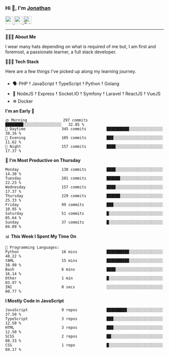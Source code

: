 ### Hi 👋, I'm [Jonathan](https://jonathan-d.ch) 

<p>
  <a href="https://www.linkedin.com/in/jdebetaz">
    <img src="https://img.shields.io/badge/linkedin-%230077B5.svg?&style=for-the-badge&logo=linkedin&logoColor=white" height=25>
  </a>
  <a href="https://www.instagram.com/jdebetaz/">
    <img src="https://img.shields.io/badge/instagram-%23E4405F.svg?&style=for-the-badge&logo=instagram&logoColor=white" height=25>
  </a>
  <a href="https://wakatime.com/@5c95ead1-71ee-4ecc-9a32-6c2b293dd432">
    <img src="https://wakatime.com/badge/user/5c95ead1-71ee-4ecc-9a32-6c2b293dd432.svg?style=for-the-badge" height=25 alt="Total time coded since Aug 23 2019" />
  </a>
</p>

-------

**🙋🏻‍♂️ About Me** 

<p>I wear many hats depending on what is required of me but, I am first and foremost, a passionate learner, a full stack developer.</p>

**👨🏻‍💻 Tech Stack** 

<p>Here are a few things I've picked up along my learning journey.</p>

- 🗣 PHP 𒑰 JavaScript 𒑰 TypeScript 𒑰 Python 𒑰 Golang
- 🎒 NodeJS 𒑰 Express 𒑰 Socket.IO 𒑰 Symfony 𒑰 Laravel 𒑰 ReactJS 𒑰 VueJS
- ♽ Docker

<!--START_SECTION:waka-->
**I'm an Early 🐤** 

```text
🌞 Morning                297 commits         ████████░░░░░░░░░░░░░░░░░   32.85 % 
🌆 Daytime                345 commits         ██████████░░░░░░░░░░░░░░░   38.16 % 
🌃 Evening                105 commits         ███░░░░░░░░░░░░░░░░░░░░░░   11.62 % 
🌙 Night                  157 commits         ████░░░░░░░░░░░░░░░░░░░░░   17.37 % 
```
📅 **I'm Most Productive on Thursday** 

```text
Monday                   130 commits         ████░░░░░░░░░░░░░░░░░░░░░   14.38 % 
Tuesday                  201 commits         ██████░░░░░░░░░░░░░░░░░░░   22.23 % 
Wednesday                157 commits         ████░░░░░░░░░░░░░░░░░░░░░   17.37 % 
Thursday                 229 commits         ██████░░░░░░░░░░░░░░░░░░░   25.33 % 
Friday                   99 commits          ███░░░░░░░░░░░░░░░░░░░░░░   10.95 % 
Saturday                 51 commits          █░░░░░░░░░░░░░░░░░░░░░░░░   05.64 % 
Sunday                   37 commits          █░░░░░░░░░░░░░░░░░░░░░░░░   04.09 % 
```


📊 **This Week I Spent My Time On** 

```text
💬 Programming Languages: 
Python                   16 mins             ██████████░░░░░░░░░░░░░░░   40.22 % 
YAML                     15 mins             ██████████░░░░░░░░░░░░░░░   38.90 % 
Bash                     6 mins              ████░░░░░░░░░░░░░░░░░░░░░   16.14 % 
Other                    1 min               █░░░░░░░░░░░░░░░░░░░░░░░░   03.97 % 
INI                      0 secs              ░░░░░░░░░░░░░░░░░░░░░░░░░   00.77 % 
```

**I Mostly Code in JavaScript** 

```text
JavaScript               9 repos             █████████░░░░░░░░░░░░░░░░   37.50 % 
TypeScript               3 repos             ███░░░░░░░░░░░░░░░░░░░░░░   12.50 % 
HTML                     3 repos             ███░░░░░░░░░░░░░░░░░░░░░░   12.50 % 
SCSS                     2 repos             ██░░░░░░░░░░░░░░░░░░░░░░░   08.33 % 
CSS                      1 repo              █░░░░░░░░░░░░░░░░░░░░░░░░   04.17 % 
```




<!--END_SECTION:waka-->
